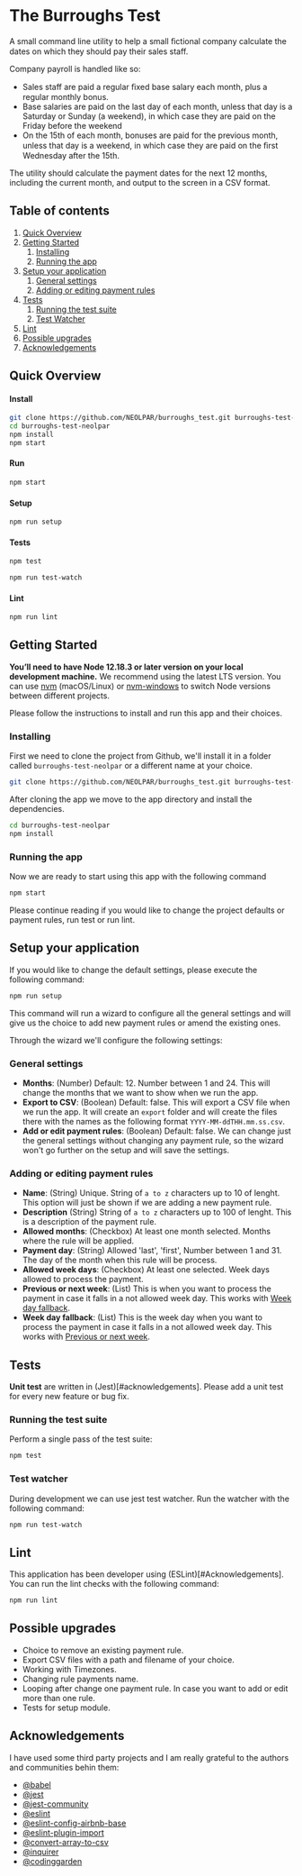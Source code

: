 # The Burroughs Test

A small command line utility to help a small ﬁctional company calculate the dates on which they should pay their sales staff.  

Company payroll is handled like so: 
-	Sales staff are paid a regular ﬁxed base salary each month, plus a regular monthly bonus. 
-	Base salaries are paid on the last day of each month, unless that day is a Saturday or Sunday (a weekend), in which case they are paid on the Friday before the weekend 
-	On the 15th of each month, bonuses are paid for the previous month, unless that day is a weekend, in which case they are paid on the ﬁrst Wednesday after the 15th. 

The utility should calculate the payment dates for the next 12 months, including the current month, and output to the screen in a CSV format.

## Table of contents

1.  [Quick Overview](#quickOverview)
2.  [Getting Started](#gettingStarted)
    1.  [Installing](#installing)
    2.  [Running the app](#running)
3.  [Setup your application](#setupApp)
    1.  [General settings](#setupGeneral)
    2.  [Adding or editing payment rules](#setupPayments)
4.  [Tests](#unitarytests)
    1.  [Running the test suite](#testsRun)
    2.  [Test Watcher](#testsWatcher)
5.  [Lint](#eslint)
6.  [Possible upgrades](#upgrades)
7.  [Acknowledgements](#acknowledgements)
<a name="quickOverview"></a>

## Quick Overview

#### Install

```sh
git clone https://github.com/NEOLPAR/burroughs_test.git burroughs-test-neolpar
cd burroughs-test-neolpar
npm install 
npm start
```

#### Run 

```sh
npm start
```

#### Setup

```sh
npm run setup
```

#### Tests

```sh
npm test
```

```sh
npm run test-watch
```

#### Lint

```sh
npm run lint
```
<a name="gettingStarted"></a>

## Getting Started

**You’ll need to have Node 12.18.3 or later version on your local development machine.** We recommend using the latest LTS version. You can use [nvm](https://github.com/creationix/nvm#installation) (macOS/Linux) or [nvm-windows](https://github.com/coreybutler/nvm-windows#node-version-manager-nvm-for-windows) to switch Node versions between different projects.

Please follow the instructions to install and run this app and their choices.
<a name="installing"></a>

### Installing

First we need to clone the project from Github, we'll install it in a folder called `burroughs-test-neolpar` or a different name at your choice.

```sh
git clone https://github.com/NEOLPAR/burroughs_test.git burroughs-test-neolpar
```

After cloning the app we move to the app directory and install the dependencies.

```sh
cd burroughs-test-neolpar
npm install
```
<a name="running"></a>

### Running the app

Now we are ready to start using this app with the following command

```sh
npm start
```

Please continue reading if you would like to change the project defaults or payment rules, run test or run lint.
<a name="setupApp"></a>

## Setup your application

If you would like to change the default settings, please execute the following command:

```sh
npm run setup
```

This command will run a wizard to configure all the general settings and will give us the choice to add new payment rules or amend the existing ones.

Through the wizard we'll configure the following settings: 
<a name="setupGeneral"></a>

### General settings

- **Months**: (Number) Default: 12. Number between 1 and 24. This will change the months that we want to show when we run the app.
- **Export to CSV**: (Boolean) Default: false. This will export a CSV file when we run the app. It will create an `export` folder and will create the files there with the names as the following format `YYYY-MM-ddTHH.mm.ss.csv`.
- **Add or edit payment rules**: (Boolean) Default: false. We can change just the general settings without changing any payment rule, so the wizard won't go further on the setup and will save the settings.
<a name="setupPayments"></a>

### Adding or editing payment rules

- **Name**: (String) Unique. String of `a to z` characters up to 10 of lenght. This option will just be shown if we are adding a new payment rule.
- **Description** (String) String of `a to z` characters up to 100 of lenght. This is a description of the payment rule.
- **Allowed months**: (Checkbox) At least one month selected. Months where the rule will be applied.
- **Payment day**: (String) Allowed 'last', 'first', Number between 1 and 31. The day of the month when this rule will be process.
- **Allowed week days**: (Checkbox) At least one selected. Week days allowed to process the payment.
- **Previous or next week**<a name="fallbackSign"></a>: (List) This is when you want to process the payment in case it falls in a not allowed week day. This works with [Week day fallback](#fallbackWeekDay).
- **Week day fallback**<a name="fallbackWeekDay"></a>: (List) This is the week day when you want to process the payment in case it falls in a not allowed week day. This works with [Previous or next week](#fallbackSign).
<a name="unitarytests"></a>

## Tests

**Unit test** are written in (Jest)[#acknowledgements]. Please add a unit test for every new feature or bug fix. 
<a name="testsRun"></a>

### Running the test suite

Perform a single pass of the test suite:

```sh
npm test
```
<a name="testsWatcher"></a>

### Test watcher

During development we can use jest test watcher. Run the watcher with the following command:

```sh
npm run test-watch
```
<a name="eslint"></a>

## Lint

This application has been developer using (ESLint)[#Acknowledgements]. You can run the lint checks with the following command: 

```sh
npm run lint
```
<a name="upgrades"></a>

## Possible upgrades

- Choice to remove an existing payment rule.
- Export CSV files with a path and filename of your choice.
- Working with Timezones.
- Changing rule payments name.
- Looping after change one payment rule. In case you want to add or edit more than one rule.
- Tests for setup module.
<a name="acknowledgements"></a>

## Acknowledgements

I have used some third party projects and I am really grateful to the authors and communities behin them:
- [@babel](https://github.com/babel)
- [@jest](https://github.com/facebook/jest)
- [@jest-community](https://github.com/jest-community)
- [@eslint](https://github.com/eslint/eslint)
- [@eslint-config-airbnb-base](https://github.com/airbnb/javascript)
- [@eslint-plugin-import](https://github.com/benmosher/eslint-plugin-import)
- [@convert-array-to-csv](https://github.com/aichbauer/node-convert-array-to-csv)
- [@inquirer](https://github.com/SBoudrias/Inquirer.js)
- [@codinggarden](https://github.com/CodingGarden)
